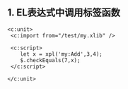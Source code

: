 ## 1. EL表达式中调用标签函数

````
<c:unit>
 <c:import from="/test/my.xlib" />
 
 <c:script>
    let x = xpl('my:Add',3,4);
    $.checkEquals(7,x);
 </c:script>

</c:unit>
````